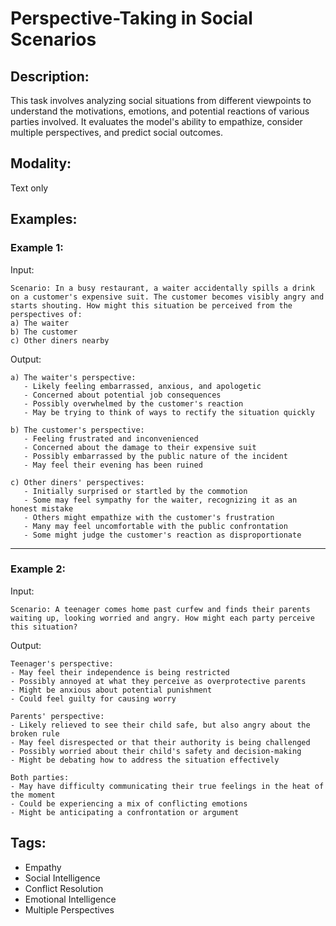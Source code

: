 # Perspective-Taking in Social Scenarios

## Description:
This task involves analyzing social situations from different viewpoints to understand the motivations, emotions, and potential reactions of various parties involved. It evaluates the model's ability to empathize, consider multiple perspectives, and predict social outcomes.

## Modality:
Text only

## Examples:

### Example 1:

Input:

```
Scenario: In a busy restaurant, a waiter accidentally spills a drink on a customer's expensive suit. The customer becomes visibly angry and starts shouting. How might this situation be perceived from the perspectives of:
a) The waiter
b) The customer
c) Other diners nearby
```

Output:

```
a) The waiter's perspective:
   - Likely feeling embarrassed, anxious, and apologetic
   - Concerned about potential job consequences
   - Possibly overwhelmed by the customer's reaction
   - May be trying to think of ways to rectify the situation quickly

b) The customer's perspective:
   - Feeling frustrated and inconvenienced
   - Concerned about the damage to their expensive suit
   - Possibly embarrassed by the public nature of the incident
   - May feel their evening has been ruined

c) Other diners' perspectives:
   - Initially surprised or startled by the commotion
   - Some may feel sympathy for the waiter, recognizing it as an honest mistake
   - Others might empathize with the customer's frustration
   - Many may feel uncomfortable with the public confrontation
   - Some might judge the customer's reaction as disproportionate
```

---

### Example 2:

Input:

```
Scenario: A teenager comes home past curfew and finds their parents waiting up, looking worried and angry. How might each party perceive this situation?
```

Output:

```
Teenager's perspective:
- May feel their independence is being restricted
- Possibly annoyed at what they perceive as overprotective parents
- Might be anxious about potential punishment
- Could feel guilty for causing worry

Parents' perspective:
- Likely relieved to see their child safe, but also angry about the broken rule
- May feel disrespected or that their authority is being challenged
- Possibly worried about their child's safety and decision-making
- Might be debating how to address the situation effectively

Both parties:
- May have difficulty communicating their true feelings in the heat of the moment
- Could be experiencing a mix of conflicting emotions
- Might be anticipating a confrontation or argument
```

## Tags:
- Empathy
- Social Intelligence
- Conflict Resolution
- Emotional Intelligence
- Multiple Perspectives
